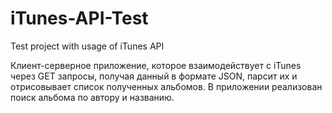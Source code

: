 # iTunes-API-Test
Test project with usage of iTunes API

Клиент-серверное приложение, которое взаимодействует с iTunes через GET запросы, получая данный в формате JSON, парсит их и отрисовывает
список полученных альбомов.
В приложении реализован поиск альбома по автору и названию.
